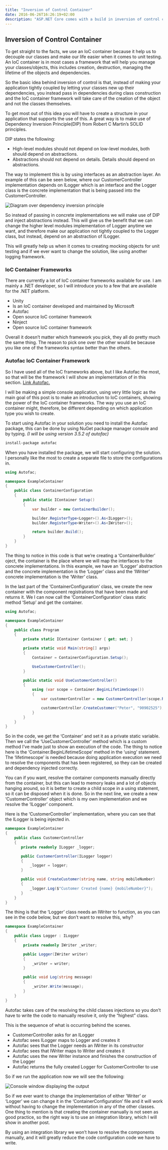 ```yaml
---
title: "Inversion of Control Container"
date: 2016-06-26T16:26:19+02:00
description: "ASP.NET Core comes with a build in inversion of control container. In this post, I will introduce the concept of inversion of control and show how to use the build in container in ASP.NET Core to handle the dependencies of your application."
---
```


## Inversion of Control Container

To get straight to the facts, we use an IoC container because it help us to decouple our classes and make our life easier when it comes to unit testing. An IoC container is in most cases a framework that will help you manage your classes/objects, this includes creation, destruction, managing the lifetime of the objects and dependencies.

So the basic idea behind inversion of control is that, instead of making your application tightly coupled by letting your classes new up their dependencies, you instead pass in dependencies during class construction and the IoC container framework will take care of the creation of the object and not the classes themselves.

To get most out of this idea you will have to create a structure in your application that supports the use of this. A great way is to make use of Dependency Inversion Principle(DIP) from Robert C Martin’s SOLID principles.

DIP states the following:

* High-level modules should not depend on low-level modules, both should depend on abstractions.
* Abstractions should not depend on details. Details should depend on abstractions.

The way to implement this is by using interfaces as an abstraction layer. An example of this can be seen below, where our CustomerController implementation depends on ILogger which is an interface and the Logger class is the concrete implementation that is being passed into the CustomerController.

![Diagram over dependency inversion principle](/blogpost/48edc857-8c84-4812-b5ac-243d24acfd9c.png)

So instead of passing in concrete implementations we will make use of DIP and inject abstractions instead. This will give us the benefit that we can change the higher level modules implementation of Logger anytime we want, and therefore make our application not tightly coupled to the Logger class, but instead, depend on an abstraction of ILogger.

This will greatly help us when it comes to creating mocking objects for unit testing and if we ever want to change the solution, like using another logging framework.

### IoC Container Frameworks

There are currently a lot of IoC container frameworks available for use. I am mainly a .NET developer, so I will introduce you to a few that are available for the .NET platform.

* Unity
* Is an IoC container developed and maintained by Microsoft
* Autofac
* Open source IoC container framework
* Ninject
* Open source IoC container framework

Overall it doesn’t matter which framework you pick, they all do pretty much the same thing. The reason to pick one over the other would be because you like one of the frameworks syntax better than the others.

### Autofac IoC Container Framework

So I have used all of the IoC frameworks above, but I like Autofac the most, so that will be the framework I will show an implementation of in this section. [Link Autofac.](http://autofac.readthedocs.io/)

I will be making a simple console application, using very little logic as the main goal of this post is to make an introduction to IoC containers, showing the power of the IoC container frameworks. The way you use an IoC container might, therefore, be different depending on which application type you wish to create.

To start using Autofac in your solution you need to install the Autofac package, this can be done by using NuGet package manager console and by typing. _(I will be using version 3.5.2 of autofac)_

``` sh
install-package autofac
```

When you have installed the package, we will start configuring the solution. I personally like the most to create a separate file to store the configurations in.

```C#
using Autofac;

namespace ExampleContainer
{
    public class ContainerConfiguration
    {
        public static IContainer Setup()
        {
            var builder = new ContainerBuilder();

            builder.RegisterType<Logger>().As<ILogger>();
            builder.RegisterType<Writer>().As<IWriter>();

            return builder.Build();
        }
    }
}
```

The thing to notice in this code is that we’re creating a ‘ContainerBuilder’ oject, the container is the place where we will map the interfaces to the concrete implementations. In this example, we have an ‘ILogger’ abstraction and the concrete implementation is the ‘Logger’ class and the ‘IWriter’ concrete implementation is the ‘Writer’ class.

In the last part of the ‘ContainerConfiguration’ class, we create the new container with the component registrations that have been made and returns it. We I can now call the ‘ContainerConfiguration’ class static method ‘Setup’ and get the container.

```C#
using Autofac;

namespace ExampleContainer
{
    public class Program
    {
        private static IContainer Container { get; set; }

        private static void Main(string[] args)
        {
            Container = ContainerConfiguration.Setup();

            UseCustomerController();
        }

        public static void UseCustomerController()
        {
            using (var scope = Container.BeginLifetimeScope())
            {
                var customerController = new CustomerController(scope.Resolve<ILogger>());

                customerController.CreateCustomer("Peter", "90902525");
            }
        }
    }
}
```

So in the code, we get the ‘Container’ and set it as a private static variable. Then we call the ‘UseCustomerController’ method which is a custom method I’ve made just to show an execution of the code. The thing to notice here is the ‘Container.BeginLifetimeScope’ method in the ‘using’ statement. The ‘lifetimescope’ is needed because doing application execution we need to resolve the components that has been registered, so they can be created and dependency injected correctly.

You can if you want, resolve the container components manually directly from the container, but this can lead to memory leaks and a lot of objects hanging around, so it is better to create a child scope in a using statement, so it can be disposed when it is done. So in the next line, we create a new ‘CustomerController’ object which is my own implementation and we resolve the ‘ILogger’ component.

Here is the ‘CustomerController’ implementation, where you can see that the ILogger is being injected in.

```C#
namespace ExampleContainer
{
	public class CustomerController
	{
	   private readonly ILogger _logger;

	   public CustomerController(ILogger logger)
	   {
	       _logger = logger;
	   }

	   public void CreateCustomer(string name, string mobileNumber)
	   {
	       _logger.Log($"Customer Created {name} {mobileNumber}");
	   }
	}
}

```
    
The thing is that the ‘Logger’ class needs an IWriter to function, as you can see in the code below, but we don’t want to resolve this, why?

```C#
namespace ExampleContainer
{
    public class Logger : ILogger
    {
        private readonly IWriter _writer;

        public Logger(IWriter writer)
        {
            _writer = writer;
        }

        public void Log(string message)
        {
            _writer.Write(message);
        }
    }
}
```

Autofac takes care of the resolving the child classes injections so you don’t have to write the code to manually resolve it, only the “highest” class.

This is the sequence of what is occurring behind the scenes.

* CustomerController asks for an ILogger
* Autofac sees ILogger maps to Logger and creates it
* Autofac sees that the Logger needs an IWriter in its constructor
* Autofac sees that IWriter maps to Writer and creates it
* Autofac uses the new Writer instance and finishes the construction of the Logger
* Autofac returns the fully created Logger for CustomerController to use

So if we run the application now we will see the following:

![Console window displaying the output](/blogpost/cc14547f-eac5-441d-8f68-b77c710200d6.png)

So if we ever want to change the implementation of either ‘Writer’ or ‘Logger’ we can change it in the ‘ContainerConfiguration’ file and it will work without having to change the implementation in any of the other classes. One thing to mention is that creating the container manually is not seen as good practice, so the right way is to use an integration library, which I will show in another post.

By using an integration library we won’t have to resolve the components manually, and it will greatly reduce the code configuration code we have to write.
